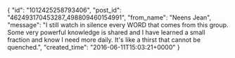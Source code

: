  {
   "id": "1012425258793406",
   "post_id": "462493170453287_498809460154991",
   "from_name": "Neens Jean",
   "message": "I still watch in silence every WORD that comes from this group.  Some very powerful knowledge is shared and I have learned a small fraction and know I need more daily.  It's like a thirst that cannot be quenched.",
   "created_time": "2016-06-11T15:03:21+0000"
 }
